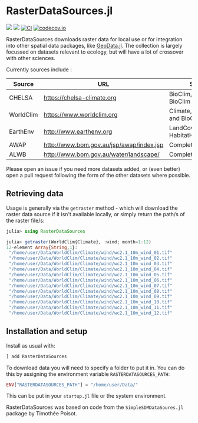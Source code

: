# RasterDataSources.jl

[![](https://img.shields.io/badge/docs-stable-blue.svg)](https://ecojulia.github.io/RasterDataSources.jl/stable)
[![](https://img.shields.io/badge/docs-dev-blue.svg)](https://ecojulia.github.io/RasterDataSources.jl/dev)
[![CI](https://github.com/EcoJulia/RasterDataSources.jl/actions/workflows/CI.yml/badge.svg)](https://github.com/EcoJulia/RasterDataSources.jl/actions/workflows/CI.yml)
[![codecov.io](http://codecov.io/github/ecojulia/RasterDataSources.jl/coverage.svg?branch=master)](http://codecov.io/github/ecojulia/RasterDataSources.jl?branch=master)

RasterDataSources downloads raster data for local use or for integration into other spatial data packages, like
[GeoData.jl](https://github.com/rafaqz/GeoData.jl). The collection is largely focussed on datasets relevant
to ecology, but will have a lot of crossover with other sciences.

Currently sources include :

| Source    | URL                                      | Status                               |
| --------- | ---------------------------------------- |--------------------------------------|
| CHELSA    | https://chelsa-climate.org               | BioClim, Future BioClim and Climate  |
| WorldClim | https://www.worldclim.org                | Climate, Weather and BioClim         |
| EarthEnv  | http://www.earthenv.org                  | LandCover and HabitatHeterogeneity   |
| AWAP      | http://www.bom.gov.au/jsp/awap/index.jsp | Complete                             |
| ALWB      | http://www.bom.gov.au/water/landscape/   | Complete                             |

Please open an issue if you need more datasets added, or (even better) open a pull request 
following the form of the other datasets where possible.

## Retrieving data

Usage is generally via the `getraster` method - which will download the
raster data source if it isn't available locally, or simply return the path/s
of the raster file/s:

```julia
julia> using RasterDataSources

julia> getraster(WorldClim{Climate}, :wind; month=1:12)
12-element Array{String,1}:
 "/home/user/Data/WorldClim/Climate/wind/wc2.1_10m_wind_01.tif"
 "/home/user/Data/WorldClim/Climate/wind/wc2.1_10m_wind_02.tif"
 "/home/user/Data/WorldClim/Climate/wind/wc2.1_10m_wind_03.tif"
 "/home/user/Data/WorldClim/Climate/wind/wc2.1_10m_wind_04.tif"
 "/home/user/Data/WorldClim/Climate/wind/wc2.1_10m_wind_05.tif"
 "/home/user/Data/WorldClim/Climate/wind/wc2.1_10m_wind_06.tif"
 "/home/user/Data/WorldClim/Climate/wind/wc2.1_10m_wind_07.tif"
 "/home/user/Data/WorldClim/Climate/wind/wc2.1_10m_wind_08.tif"
 "/home/user/Data/WorldClim/Climate/wind/wc2.1_10m_wind_09.tif"
 "/home/user/Data/WorldClim/Climate/wind/wc2.1_10m_wind_10.tif"
 "/home/user/Data/WorldClim/Climate/wind/wc2.1_10m_wind_11.tif"
 "/home/user/Data/WorldClim/Climate/wind/wc2.1_10m_wind_12.tif"
```

## Installation and setup

Install as usual with:

```julia
] add RasterDataSources
```

To download data you will need to specify a folder to put it in. You can do this
by assigning the environment variable `RASTERDATASOURCES_PATH`:

```julia
ENV["RASTERDATASOURCES_PATH"] = "/home/user/Data/"
```

This can be put in your `startup.jl` file or the system environment.


RasterDataSources was based on code from the `SimpleSDMDataSoures.jl` package by Timothée Poisot.
